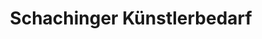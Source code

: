 ---
title: "Schachinger Künstlerbedarf"
url: /muenchen/schachinger-kuenstlerbedarf/
shop: Basteln
---